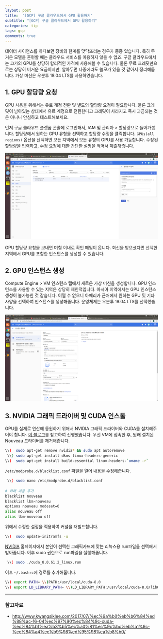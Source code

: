 ```yaml
---
layout: post
title:  "[GCP] 구글 클라우드에서 GPU 활용하기"
subtitle: "[GCP] 구글 클라우드에서 GPU 활용하기"
categories: tip
tags: gcp
comments: true
---
```


데이터 사이언스를 하다보면 장비의 한계를 맞닥뜨리는 경우가 종종 있습니다. 특히 무거운 모델을 훈련할 때는 클라우드 서비스를 이용하지 않을 수 없죠. 구글 클라우드에서는 고가의 GPU를 상당히 합리적인 가격에 사용해볼 수 있습니다. 물론 무료 크레딧만으로는 상당히 버거운 요금이지만, 알아두면 나중에라도 쓸모가 있을 것 같아서 정리해둡니다. 가상 머신은 우분투 18.04 LTS를 사용하였습니다. 

## 1. GPU 할당량 요청 

GPU 사용을 위해서는 유료 계정 전환 및 별도의 할당량 요청이 필요합니다. 물론 크레딧이 남아있는 상태에서 유료 계정으로 전환한다고 크레딧이 사라지고 즉시 과금되는 것은 아니니 안심하고 테스트해보세요. 

먼저 구글 클라우드 플랫폼 콘솔에 로그인해서, IAM 및 관리자 > 할당량으로 들어가봅니다. 할당량에서 원하는 GPU 유형을 선택하고 할당량 수정을 클릭합니다. `GPUs(all regions)` 옵션을 선택하면 모든 지역에서 모든 유형의 GPU를 사용 가능합니다. 수정된 할당량을 입력하고, 수정 요청에 대한 간단한 설명을 적어서 제출해줍니다. 

![](/assets/img/docs/gpu-quota.png)

GPU 할당량 요청을 보내면 며칠 이내로 확인 메일이 옵니다. 회신을 받으셨다면 선택한 지역에서 GPU를 포함한 인스턴스를 생성할 수 있습니다. 

## 2. GPU 인스턴스 생성  

Compute Engine > VM 인스턴스 탭에서 새로운 가상 머신을 생성합니다. GPU 인스턴스를 사용할 수 있는 지역은 상당히 제한적입니다. 아시아 지역에서는 GPU 인스턴스 생성이 불가능한 것 같습니다. 어쩔 수 없으니 아메리카 근처에서 원하는 GPU 및 기타 사양을 선택하여 인스턴스를 생성해줍니다. 운영체제는 우분투 18.04 LTS를 선택했습니다.

![](/assets/img/docs/gpu-vm.png)

## 3. NVIDIA 그래픽 드라이버 및 CUDA 인스톨

GPU를 실제로 연산에 동원하기 위해서 NVIDIA 그래픽 드라이버와 CUDA를 설치해주어야 합니다. [이 블로그](http://www.kwangsiklee.com/2017/07/%ec%9a%b0%eb%b6%84%ed%88%ac-16-04%ec%97%90%ec%84%9c-cuda-%ec%84%b1%ea%b3%b5%ec%a0%81%ec%9c%bc%eb%a1%9c-%ec%84%a4%ec%b9%98%ed%95%98%ea%b8%b0/)를 참고하여 진행했습니다. 우선 VM에 접속한 후, 원래 설치된 Nouveau 드라이버를 제거해줍니다. 

```bash
\\(  sudo apt-get remove nvidia* && sudo apt autoremove
 \\) sudo apt-get install dkms linux-headers-generic
\\(  sudo apt-get install build-essential linux-headers-`uname -r`
```
`/etc/modprobe.d/blacklist.conf` 파일을 열어 내용을 수정해줍니다. 

```bash
 \\) sudo nano /etc/modprobe.d/blacklist.conf  

# 아래 내용 추가
blacklist nouveau
blacklist lbm-nouveau
options nouveau modeset=0
alias nouveau off
alias lbm-nouveau off
```

위에서 수정한 설정을 적용하여 커널을 재빌드합니다. 

```bash
\\(  sudo update-initramfs -u
```

[NVIDIA](https://www.nvidia.com/download/driverResults.aspx/77525/en-us) 홈페이지에서 본인이 선택한 그래픽카드에 맞는 리눅스용 run파일을 선택해서 받아줍니다. 이후 sudo 권한으로 run파일을 실행해줍니다. 

```bash
 \\) sudo ./cuda_8.0.61.2_linux.run
```

이후 `~/.bashrc`에 경로를 추가해줍니다.

```bash
\\( export PATH= \\)PATH:/usr/local/cuda-8.0
\\( export LD_LIBRARY_PATH= \\)LD_LIBRARY_PATH:/usr/local/cuda-8.0/lib64   
```

---

### 참고자료

- http://www.kwangsiklee.com/2017/07/%ec%9a%b0%eb%b6%84%ed%88%ac-16-04%ec%97%90%ec%84%9c-cuda-%ec%84%b1%ea%b3%b5%ec%a0%81%ec%9c%bc%eb%a1%9c-%ec%84%a4%ec%b9%98%ed%95%98%ea%b8%b0/